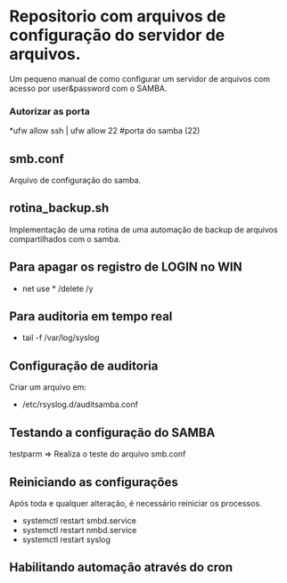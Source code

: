 # Repositorio com arquivos de configuração do servidor de arquivos.

Um pequeno manual de como configurar um servidor de arquivos com acesso por user&password com o SAMBA.

### Autorizar as porta

*ufw allow ssh | ufw allow 22 #porta do samba (22)


## smb.conf

Arquivo de configuração do samba.

## rotina_backup.sh

Implementação de uma rotina de uma automação de backup de arquivos compartilhados com o samba.


## Para apagar os registro de LOGIN no WIN

* net use * /delete /y


## Para auditoria em tempo real

* tail -f /var/log/syslog

## Configuração de auditoria

Criar um arquivo em:
* /etc/rsyslog.d/auditsamba.conf

## Testando a configuração do SAMBA

testparm => Realiza o teste do arquivo smb.conf

## Reiniciando as configurações

Após toda e qualquer alteração, é necessário reiniciar os processos.

* systemctl restart smbd.service
* systemctl restart nmbd.service
* systemctl restart syslog

## Habilitando automação através do cron
